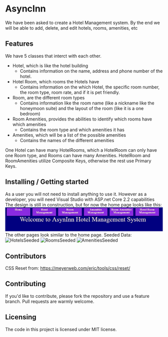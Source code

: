 # AsyncInn
We have been asked to create a Hotel Management system. By the end we will be able to add, delete, and edit hotels, rooms, amenities, etc

## Features
We have 5 classes that interct with each other.
- Hotel, which is like the hotel building
	- Contains information on the name, address and phone number of the hotel.
- Hotel Room, which rooms the Hotels have
	- Contains information on the which Hotel, the specific room number, the room type, room rate, and if it is pet friendly.
- Room, are the different room types
	- Contains information like the room name (like a nickname like the honeymoon suite) and the layout of the room (like it is a one bedroom)
- Room Amenities, provides the abilities to identify which rooms have which amenities
	- Contains the room type and which amenities it has
- Amenities, which will be a list of the possible amenities
	- Contains the names of the different amenities

One Hotel can have many HotelRooms, which a HotelRoom can only have one Room type, and Rooms can have many Amenities.
HotelRoom and RoomAmenities utilize Composite Keys, otherwise the rest use Primary Keys.

## Installing / Getting started
As a user you will not need to install anything to use it.
However as a developer, you will need Visual Studio with ASP.net Core 2.2 capabilities
The design is still in construction, but for now the home page looks like this:
![home](./images/endof13view.JPG)
The other pages look similar to the home page.
Seeded Data:
![HotelsSeeded](./imges/seeded1.JPG)
![RoomsSeeded](./imges/seeded2.JPG)
![AmenitiesSeeded](./imges/seeded3.JPG)

## Contributors

CSS Reset from: https://meyerweb.com/eric/tools/css/reset/

## Contributing

If you'd like to contribute, please fork the repository and use a feature
branch. Pull requests are warmly welcome.


## Licensing

The code in this project is licensed under MIT license.
